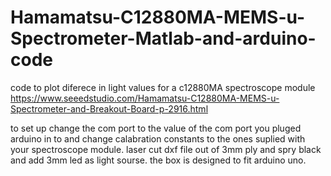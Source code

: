 # Hamamatsu-C12880MA-MEMS-u-Spectrometer-Matlab-and-arduino-code
code to plot diferece in light values for a c12880MA spectroscope module 
https://www.seeedstudio.com/Hamamatsu-C12880MA-MEMS-u-Spectrometer-and-Breakout-Board-p-2916.html 



to set up change the com port to the value of the com port you pluged arduino in to and change calabration constants to the ones suplied with your spectroscope module. laser cut dxf file out of 3mm ply and spry black and add 3mm led as light sourse. the box is designed to fit arduino uno.

